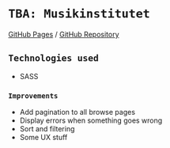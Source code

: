 # `TBA: Musikinstitutet`
[GitHub Pages](https://axelferb.github.io/Gruppuppgift_TBA/) / [GitHub Repository](https://github.com/axelferb/Gruppuppgift_TBA)

## `Technologies used`
- SASS

### `Improvements`
- Add pagination to all browse pages
- Display errors when something goes wrong
- Sort and filtering
- Some UX stuff